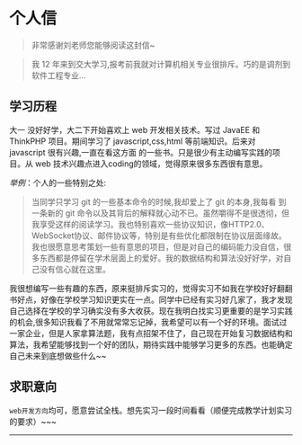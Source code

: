 个人信
====
>  非常感谢刘老师您能够阅读这封信~ 

>   我 12 年来到交大学习,报考前我就对计算机相关专业很排斥。巧的是调剂到软件工程专业...
 
 学习历程
--------------
大一 没好好学，大二下开始喜欢上 web 开发相关技术。写过 JavaEE 和 ThinkPHP 项目。期间学习了 javascript,css,html 等前端知识。后来对 javascript 很有兴趣,一直在看这方面 的一些书。只是很少有主动编写实践的项目。从 web 技术兴趣点进入coding的领域，觉得原来很多东西很有意思。 

 *举例*：个人的一些特别之处:

>当同学只学习 git 的一些基本命令的时候,我却爱上了 git 的本身,我每看 到一条新的 git 命令以及其背后的解释就心动不已。虽然嚼得不是很透彻，但我享受这样的阅读学习。我也特别喜欢一些协议知识，像HTTP2.0、WebSocket协议、邮件协议等，特别是有些优化都限制在协议层面缘故。 我也很愿意思考策划一些有意思的项目，但是对自己的编码能力没自信，很多东西都是停留在学术层面上的爱好。我的数据结构和算法没好好学，对自己没有信心就在这里。

我很想编写一些有趣的东西，原来挺排斥实习的，觉得实习不如我在学校好好翻翻书好点，好像在学校学习知识更实在一点。同学中已经有实习好几家了，我才发现自己选择在学校的学习确实没有多大收获。现在我明白找实习更重要的是学习实践的机会,很多知识我看了不用就常常忘记掉，我希望可以有一个好的环境。面试过一家企业，但是人家拿算法题，我有点招架不住了，自己现在开始复习数据结构和算法，我希望能够找到一个好的团队，期待实践中能够学习更多的东西。也能确定自己未来到底想做些什么~~

求职意向
-----------
`web开发方向`均可，愿意尝试全栈。想先实习一段时间看看（顺便完成教学计划实习的要求）~~~

---------------------------


